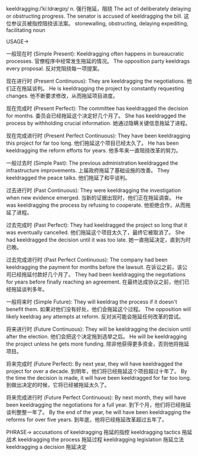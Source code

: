 keeldragging:/ˈkiːldræɡɪŋ/
n.
强行拖延，阻挠
The act of deliberately delaying or obstructing progress.
The senator is accused of keeldragging the bill.  这位参议员被指控阻挠该法案。
stonewalling, obstructing, delaying
expediting, facilitating
noun

USAGE->

一般现在时 (Simple Present):
Keeldragging often happens in bureaucratic processes.  官僚程序中经常发生拖延的情况。
The opposition party keeldrags every proposal. 反对党阻挠每一项提案。

现在进行时 (Present Continuous):
They are keeldragging the negotiations. 他们正在拖延谈判。
He is keeldragging the project by constantly requesting changes. 他不断要求修改，从而拖延项目进度。

现在完成时 (Present Perfect):
The committee has keeldragged the decision for months. 委员会已经拖延这个决定好几个月了。
She has keeldragged the process by withholding crucial information. 她通过隐瞒关键信息拖延了进程。

现在完成进行时 (Present Perfect Continuous):
They have been keeldragging this project for far too long.  他们拖延这个项目已经太久了。
He has been keeldragging the reform efforts for years. 他多年来一直阻挠改革的努力。

一般过去时 (Simple Past):
The previous administration keeldragged the infrastructure improvements. 上届政府拖延了基础设施的改善。
They keeldragged the peace talks. 他们拖延了和平谈判。

过去进行时 (Past Continuous):
They were keeldragging the investigation when new evidence emerged.  当新的证据出现时，他们正在拖延调查。
He was keeldragging the process by refusing to cooperate. 他拒绝合作，从而拖延了进程。

过去完成时 (Past Perfect):
They had keeldragged the project so long that it was eventually cancelled.  他们拖延这个项目太久了，最终它被取消了。
She had keeldragged the decision until it was too late. 她一直拖延决定，直到为时已晚。

过去完成进行时 (Past Perfect Continuous):
The company had been keeldragging the payment for months before the lawsuit. 在诉讼之前，该公司已经拖延付款好几个月了。
They had been keeldragging the negotiations for years before finally reaching an agreement. 在最终达成协议之前，他们已经拖延谈判多年。

一般将来时 (Simple Future):
They will keeldrag the process if it doesn't benefit them.  如果对他们没有好处，他们会拖延这个过程。
The opposition will likely keeldrag any attempts at reform. 反对派可能会拖延任何改革的尝试。

将来进行时 (Future Continuous):
They will be keeldragging the decision until after the election.  他们会把这个决定拖到选举之后。
He will be keeldragging the project unless he gets more funding. 除非他获得更多资金，否则他将拖延项目。

将来完成时 (Future Perfect):
By next year, they will have keeldragged the project for over a decade. 到明年，他们将已经拖延这个项目超过十年了。
By the time the decision is made, it will have been keeldragged for far too long. 到做出决定的时候，它将已经被拖延太久了。

将来完成进行时 (Future Perfect Continuous):
By next month, they will have been keeldragging the negotiations for a full year. 到下个月，他们将已经拖延谈判整整一年了。
By the end of the year, he will have been keeldragging the reforms for over five years. 到年底，他将已经拖延改革超过五年了。


PHRASE->
accusations of keeldragging 拖延的指控
keeldragging tactics 拖延战术
keeldragging the process 拖延过程
keeldragging legislation 拖延立法
keeldragging a decision 拖延决定
